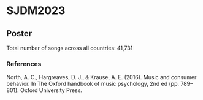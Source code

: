 # SJDM2023

## Poster
Total number of songs across all countries: 41,731


### References

North, A. C., Hargreaves, D. J., & Krause, A. E. (2016). Music and consumer behavior. In The Oxford handbook of music psychology, 2nd ed (pp. 789–801). Oxford University Press.


